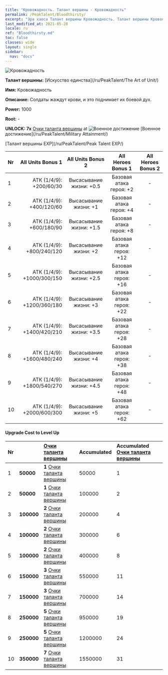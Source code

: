 ```yaml
---
title: "Кровожадность. Талант вершины - Кровожадность"
permalink: /PeakTalent/Bloodthirsty/
excerpt: "Эра хаоса Талант вершины Кровожадность. Талант вершины Кровожадность. Кровожадность"
last_modified_at: 2021-05-28
locale: ru
ref: "Bloodthirsty.md"
toc: false
classes: wide
layout: single
sidebar:
  nav: "docs"
---
```


  ![Кровожадность](/images/pt/talent_2005.png)

  **Талант вершины:** [Искусство единства](/ru/PeakTalent/The Art of Unit/)

  **Имя:** Кровожадность

  **Описание:** Солдаты жаждут крови, и это поднимает их боевой дух.

  **Power:** 1000

  **Root:** -

  **UNLOCK: 7x** [Очки таланта вершины](/ItemsRU/con_934/) at ![Военное достижение](/images/pt/talent_2006.png) [Военное достижение](/ru/PeakTalent/Military Attainment/)

  [Талант вершины EXP](/ru/PeakTalent/Peak Talent EXP/)

  | Nr | All Units Bonus 1 | All Units Bonus 2 | All Heroes Bonus 1 | All Heroes Bonus 2 |
  |:---|--------------:|:-------------:|:-------------:|:-------------:|
  | 1 | АТК (1/4/9): +200/60/30 | Высасывание жизни: +0.5 | Базовая атака героя: +2 | - |
  | 2 | АТК (1/4/9): +400/120/60 | Высасывание жизни: +1 | Базовая атака героя: +4 | - |
  | 3 | АТК (1/4/9): +600/180/90 | Высасывание жизни: +1.5 | Базовая атака героя: +8 | - |
  | 4 | АТК (1/4/9): +800/240/120 | Высасывание жизни: +2 | Базовая атака героя: +12 | - |
  | 5 | АТК (1/4/9): +1000/300/150 | Высасывание жизни: +2.5 | Базовая атака героя: +16 | - |
  | 6 | АТК (1/4/9): +1200/360/180 | Высасывание жизни: +3 | Базовая атака героя: +22 | - |
  | 7 | АТК (1/4/9): +1400/420/210 | Высасывание жизни: +3.5 | Базовая атака героя: +28 | - |
  | 8 | АТК (1/4/9): +1600/480/240 | Высасывание жизни: +4 | Базовая атака героя: +38 | - |
  | 9 | АТК (1/4/9): +1800/540/270 | Высасывание жизни: +4.5 | Базовая атака героя: +48 | - |
  | 10 | АТК (1/4/9): +2000/600/300 | Высасывание жизни: +5 | Базовая атака героя: +62 | - |


#### Upgrade Cost to Level Up

  | Nr | <i class="fas fa-coins"/> | [Очки таланта вершины](/ItemsRU/con_934/) | Accumulated <i class="fas fa-coins"/> | Accumulated [Очки таланта вершины](/ItemsRU/con_934/) |
  |:---|:--------------|:-------------|:-------------|:-------------|
  | 1 | **50000** | **1** [Очки таланта вершины](/ItemsRU/con_934/) | 50000 | 1 |
  | 2 | **50000** | **1** [Очки таланта вершины](/ItemsRU/con_934/) | 100000 | 2 |
  | 3 | **100000** | **2** [Очки таланта вершины](/ItemsRU/con_934/) | 200000 | 4 |
  | 4 | **100000** | **2** [Очки таланта вершины](/ItemsRU/con_934/) | 300000 | 6 |
  | 5 | **100000** | **2** [Очки таланта вершины](/ItemsRU/con_934/) | 400000 | 8 |
  | 6 | **150000** | **3** [Очки таланта вершины](/ItemsRU/con_934/) | 550000 | 11 |
  | 7 | **150000** | **3** [Очки таланта вершины](/ItemsRU/con_934/) | 700000 | 14 |
  | 8 | **250000** | **5** [Очки таланта вершины](/ItemsRU/con_934/) | 950000 | 19 |
  | 9 | **250000** | **5** [Очки таланта вершины](/ItemsRU/con_934/) | 1200000 | 24 |
  | 10 | **350000** | **7** [Очки таланта вершины](/ItemsRU/con_934/) | 1550000 | 31 |
